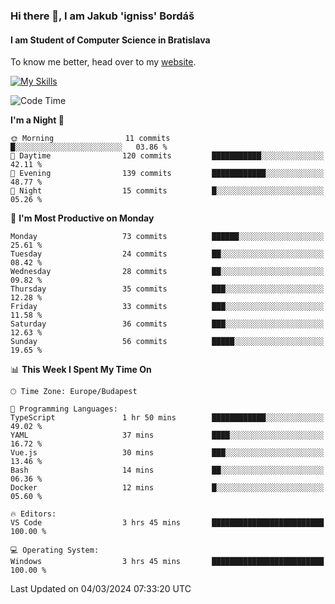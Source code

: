 ### Hi there 👋, I am Jakub 'igniss' Bordáš

#### I am Student of Computer Science in Bratislava
To know me better, head over to my [website](https://bordas.sk).

[![My Skills](https://skillicons.dev/icons?i=js,html,css,figma,svelte,java,kotlin,python,postgresql,typescript,nest,nodejs)](https://bordas.sk)


<!--START_SECTION:waka-->
![Code Time](http://img.shields.io/badge/Code%20Time-1%2C416%20hrs%2039%20mins-blue)

**I'm a Night 🦉** 

```text
🌞 Morning                11 commits          █░░░░░░░░░░░░░░░░░░░░░░░░   03.86 % 
🌆 Daytime                120 commits         ███████████░░░░░░░░░░░░░░   42.11 % 
🌃 Evening                139 commits         ████████████░░░░░░░░░░░░░   48.77 % 
🌙 Night                  15 commits          █░░░░░░░░░░░░░░░░░░░░░░░░   05.26 % 
```
📅 **I'm Most Productive on Monday** 

```text
Monday                   73 commits          ██████░░░░░░░░░░░░░░░░░░░   25.61 % 
Tuesday                  24 commits          ██░░░░░░░░░░░░░░░░░░░░░░░   08.42 % 
Wednesday                28 commits          ██░░░░░░░░░░░░░░░░░░░░░░░   09.82 % 
Thursday                 35 commits          ███░░░░░░░░░░░░░░░░░░░░░░   12.28 % 
Friday                   33 commits          ███░░░░░░░░░░░░░░░░░░░░░░   11.58 % 
Saturday                 36 commits          ███░░░░░░░░░░░░░░░░░░░░░░   12.63 % 
Sunday                   56 commits          █████░░░░░░░░░░░░░░░░░░░░   19.65 % 
```


📊 **This Week I Spent My Time On** 

```text
🕑︎ Time Zone: Europe/Budapest

💬 Programming Languages: 
TypeScript               1 hr 50 mins        ████████████░░░░░░░░░░░░░   49.02 % 
YAML                     37 mins             ████░░░░░░░░░░░░░░░░░░░░░   16.72 % 
Vue.js                   30 mins             ███░░░░░░░░░░░░░░░░░░░░░░   13.46 % 
Bash                     14 mins             ██░░░░░░░░░░░░░░░░░░░░░░░   06.36 % 
Docker                   12 mins             █░░░░░░░░░░░░░░░░░░░░░░░░   05.60 % 

🔥 Editors: 
VS Code                  3 hrs 45 mins       █████████████████████████   100.00 % 

💻 Operating System: 
Windows                  3 hrs 45 mins       █████████████████████████   100.00 % 
```


 Last Updated on 04/03/2024 07:33:20 UTC
<!--END_SECTION:waka-->
